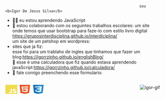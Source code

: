                                                                  sou <b>Igor De Jesus Silva</b>
- 👨‍🎓 eu estou aprendendo JavaScript
- 👥 estou colaborando com os seguintes trabalhos escolares:
 um site onde temos que usar bootstrap para faze-lo com estilo livro digital https://gruposinterdisciplina.github.io/interdiciplina/ <br>
 um site de um petshop em wordpress:
-  sites que ja fiz: 
<br> esse foi para um trablaho de ingles que tinhamos que fazer um blog:https://igorrzinho.github.io/englishBlog/
<br>:abacus: esse é uma calculadora que fiz quando estava aprendendo javaScript:https://igorrzinho.github.io/calculadora/
- 💬 fale comigo preenchendo esse formulario:
<div style="display: inline_block"><br>
  <img align="center" alt="Rafa-Js" height="30" width="40" src="https://raw.githubusercontent.com/devicons/devicon/master/icons/javascript/javascript-plain.svg">
  <img align="center" alt="Rafa-HTML" height="30" width="40" src="https://raw.githubusercontent.com/devicons/devicon/master/icons/html5/html5-original.svg">
  <img align="center" alt="Rafa-CSS" height="30" width="40" src="https://raw.githubusercontent.com/devicons/devicon/master/icons/css3/css3-original.svg">
  <img align="right" alt="igor-gif" src="">
</div>

